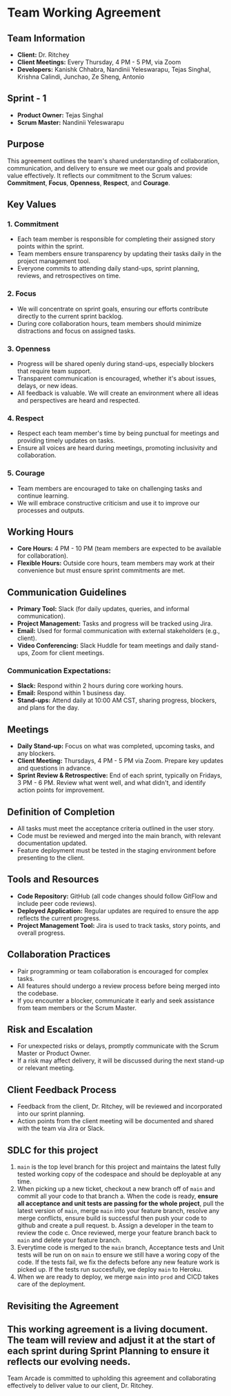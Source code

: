 
# Team Working Agreement
## Team Information
- **Client:** Dr. Ritchey
- **Client Meetings:** Every Thursday, 4 PM - 5 PM, via Zoom
- **Developers:** Kanishk Chhabra, Nandinii Yeleswarapu, Tejas Singhal, Krishna Calindi, Junchao, Ze Sheng, Antonio
## Sprint - 1
- **Product Owner:** Tejas Singhal
- **Scrum Master:** Nandinii Yeleswarapu
## Purpose
This agreement outlines the team's shared understanding of collaboration, communication, and delivery to ensure we meet our goals and provide value effectively. It reflects our commitment to the Scrum values: **Commitment**, **Focus**, **Openness**, **Respect**, and **Courage**.
## Key Values
### 1. **Commitment**
- Each team member is responsible for completing their assigned story points within the sprint.
- Team members ensure transparency by updating their tasks daily in the project management tool.
- Everyone commits to attending daily stand-ups, sprint planning, reviews, and retrospectives on time.
### 2. **Focus**
- We will concentrate on sprint goals, ensuring our efforts contribute directly to the current sprint backlog.
- During core collaboration hours, team members should minimize distractions and focus on assigned tasks.
### 3. **Openness**
- Progress will be shared openly during stand-ups, especially blockers that require team support.
- Transparent communication is encouraged, whether it's about issues, delays, or new ideas.
- All feedback is valuable. We will create an environment where all ideas and perspectives are heard and respected.
### 4. **Respect**
- Respect each team member's time by being punctual for meetings and providing timely updates on tasks.
- Ensure all voices are heard during meetings, promoting inclusivity and collaboration.
### 5. **Courage**
- Team members are encouraged to take on challenging tasks and continue learning.
- We will embrace constructive criticism and use it to improve our processes and outputs.
## Working Hours
- **Core Hours:** 4 PM - 10 PM (team members are expected to be available for collaboration).
- **Flexible Hours:** Outside core hours, team members may work at their convenience but must ensure sprint commitments are met.
## Communication Guidelines
- **Primary Tool:** Slack (for daily updates, queries, and informal communication).
- **Project Management:** Tasks and progress will be tracked using Jira.
- **Email:** Used for formal communication with external stakeholders (e.g., client).
- **Video Conferencing:** Slack Huddle for team meetings and daily stand-ups, Zoom for client meetings.
### Communication Expectations:
- **Slack:** Respond within 2 hours during core working hours.
- **Email:** Respond within 1 business day.
- **Stand-ups:** Attend daily at 10:00 AM CST, sharing progress, blockers, and plans for the day.
## Meetings
- **Daily Stand-up:** Focus on what was completed, upcoming tasks, and any blockers.
- **Client Meeting:** Thursdays, 4 PM - 5 PM via Zoom. Prepare key updates and questions in advance.
- **Sprint Review & Retrospective:** End of each sprint, typically on Fridays, 3 PM - 6 PM. Review what went well, and what didn't, and identify action points for improvement.
## Definition of Completion
- All tasks must meet the acceptance criteria outlined in the user story.
- Code must be reviewed and merged into the main branch, with relevant documentation updated.
- Feature deployment must be tested in the staging environment before presenting to the client.
## Tools and Resources
- **Code Repository:** GitHub (all code changes should follow GitFlow and include peer code reviews).
- **Deployed Application:** Regular updates are required to ensure the app reflects the current progress.
- **Project Management Tool:** Jira is used to track tasks, story points, and overall progress.
## Collaboration Practices
- Pair programming or team collaboration is encouraged for complex tasks.
- All features should undergo a review process before being merged into the codebase.
- If you encounter a blocker, communicate it early and seek assistance from team members or the Scrum Master.
## Risk and Escalation
- For unexpected risks or delays, promptly communicate with the Scrum Master or Product Owner.
- If a risk may affect delivery, it will be discussed during the next stand-up or relevant meeting.
## Client Feedback Process
- Feedback from the client, Dr. Ritchey, will be reviewed and incorporated into our sprint planning.
- Action points from the client meeting will be documented and shared with the team via Jira or Slack.
## SDLC for this project
1. `main` is the top level branch for this project and maintains the latest fully tested working
   copy of the codespace and should be deployable at any time.
2. When picking up a new ticket, checkout a new branch off of `main` and commit all your code to that branch
    a. When the code is ready, **ensure all acceptance and unit tests are passing for the whole project**,
       pull the latest version of `main`, merge `main` into your feature branch, resolve any merge conflicts,
       ensure build is successful then push your code to github and create a pull request.
   b. Assign a developer in the team to review the code
   c. Once reviewed, merge your feature branch back to `main` and delete your feature branch.
3. Everytime code is merged to the `main` branch, Acceptance tests and Unit tests will be run on
    on `main` to ensure we still have a woring copy of the code. If the tests fail, we fix the defects
    before any new feature work is picked up. If the tests run succesfully, we deploy `main` to Heroku.
4. When we are ready to deploy, we merge `main` into `prod` and CICD takes care of the deployment.
## Revisiting the Agreement
This working agreement is a living document. The team will review and adjust it at the start of each sprint during Sprint Planning to ensure it reflects our evolving needs.
---
Team Arcade is committed to upholding this agreement and collaborating effectively to deliver value to our client, Dr. Ritchey.
